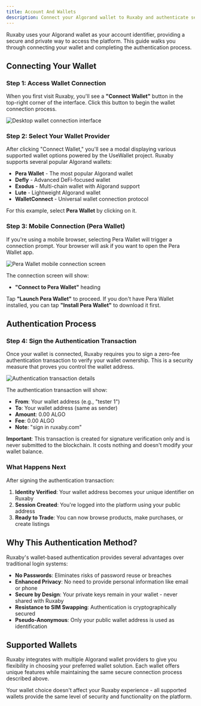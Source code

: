 ```yaml
---
title: Account And Wallets
description: Connect your Algorand wallet to Ruxaby and authenticate securely using a zero-fee signature transaction
---
```


Ruxaby uses your Algorand wallet as your account identifier, providing a secure and private way to access the platform. This guide walks you through connecting your wallet and completing the authentication process.

## Connecting Your Wallet

### Step 1: Access Wallet Connection

When you first visit Ruxaby, you'll see a **"Connect Wallet"** button in the top-right corner of the interface. Click this button to begin the wallet connection process.

![Desktop wallet connection interface](/use-wallet.webp)

### Step 2: Select Your Wallet Provider

After clicking "Connect Wallet," you'll see a modal displaying various supported wallet options powered by the UseWallet project. Ruxaby supports several popular Algorand wallets:

- **Pera Wallet** - The most popular Algorand wallet
- **Defly** - Advanced DeFi-focused wallet
- **Exodus** - Multi-chain wallet with Algorand support
- **Lute** - Lightweight Algorand wallet
- **WalletConnect** - Universal wallet connection protocol

For this example, select **Pera Wallet** by clicking on it.

### Step 3: Mobile Connection (Pera Wallet)

If you're using a mobile browser, selecting Pera Wallet will trigger a connection prompt. Your browser will ask if you want to open the Pera Wallet app.

![Pera Wallet mobile connection screen](/pera-connect.webp)

The connection screen will show:
- **"Connect to Pera Wallet"** heading

Tap **"Launch Pera Wallet"** to proceed. If you don't have Pera Wallet installed, you can tap **"Install Pera Wallet"** to download it first.

## Authentication Process

### Step 4: Sign the Authentication Transaction

Once your wallet is connected, Ruxaby requires you to sign a zero-fee authentication transaction to verify your wallet ownership. This is a security measure that proves you control the wallet address.

![Authentication transaction details](/zero-fee-txn.webp)

The authentication transaction will show:
- **From**: Your wallet address (e.g., "tester 1")
- **To**: Your wallet address (same as sender)
- **Amount**: 0.00 ALGO
- **Fee**: 0.00 ALGO
- **Note**: "sign in ruxaby.com"

**Important**: This transaction is created for signature verification only and is never submitted to the blockchain. It costs nothing and doesn't modify your wallet balance.

### What Happens Next

After signing the authentication transaction:

1. **Identity Verified**: Your wallet address becomes your unique identifier on Ruxaby
2. **Session Created**: You're logged into the platform using your public address
3. **Ready to Trade**: You can now browse products, make purchases, or create listings

## Why This Authentication Method?

Ruxaby's wallet-based authentication provides several advantages over traditional login systems:

- **No Passwords**: Eliminates risks of password reuse or breaches
- **Enhanced Privacy**: No need to provide personal information like email or phone
- **Secure by Design**: Your private keys remain in your wallet - never shared with Ruxaby
- **Resistance to SIM Swapping**: Authentication is cryptographically secured
- **Pseudo-Anonymous**: Only your public wallet address is used as identification

## Supported Wallets

Ruxaby integrates with multiple Algorand wallet providers to give you flexibility in choosing your preferred wallet solution. Each wallet offers unique features while maintaining the same secure connection process described above.

Your wallet choice doesn't affect your Ruxaby experience - all supported wallets provide the same level of security and functionality on the platform.